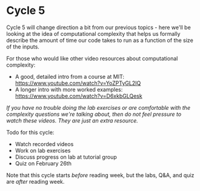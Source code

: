 # Cycle 5

Cycle 5 will change direction a bit from our previous topics - here we'll be looking at the idea of computational complexity that helps us formally describe the amount of time our code takes to run as a function of the size of the inputs.  

For those who would like other video resources about computational complexity:
- A good, detailed intro from a course at MIT: https://www.youtube.com/watch?v=YoZPTyGL2IQ
- A longer intro with more worked examples: https://www.youtube.com/watch?v=D6xkbGLQesk

*If you have no trouble doing the lab exercises or are comfortable with the complexity questions we're talking about, then do not feel pressure to watch these videos.  They are just an extra resource.*

Todo for this cycle:
- Watch recorded videos 
- Work on lab exercises
- Discuss progress on lab at tutorial group
- Quiz on February 26th

Note that this cycle starts *before* reading week, but the labs, Q&A, and quiz are *after* reading week.